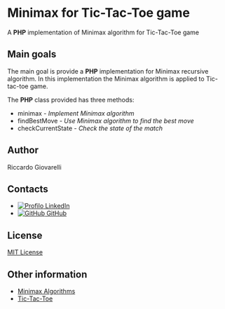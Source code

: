 # Minimax for Tic-Tac-Toe game
A __PHP__ implementation of Minimax algorithm for Tic-Tac-Toe game

## Main goals
The main goal is provide a __PHP__ implementation for Minimax recursive algorithm.
In this implementation the Minimax algorithm is applied to Tic-tac-toe game.

The __PHP__ class provided has three methods:

- minimax _- Implement Minimax algorithm_
- findBestMove _- Use Minimax algorithm to find the best move_
- checkCurrentState _- Check the state of the match_

## Author
Riccardo Giovarelli

## Contacts
- [![Profilo](https://i.stack.imgur.com/gVE0j.png) LinkedIn](https://www.linkedin.com/in/riccardo-giovarelli/)
- [![GitHub](https://i.stack.imgur.com/tskMh.png) GitHub](https://github.com/riccardo-giovarelli)

## License
[MIT License](https://opensource.org/license/mit/)

## Other information
- [Minimax Algorithms](https://en.wikipedia.org/wiki/Minimax)
- [Tic-Tac-Toe](https://en.wikipedia.org/wiki/Tic-tac-toe)